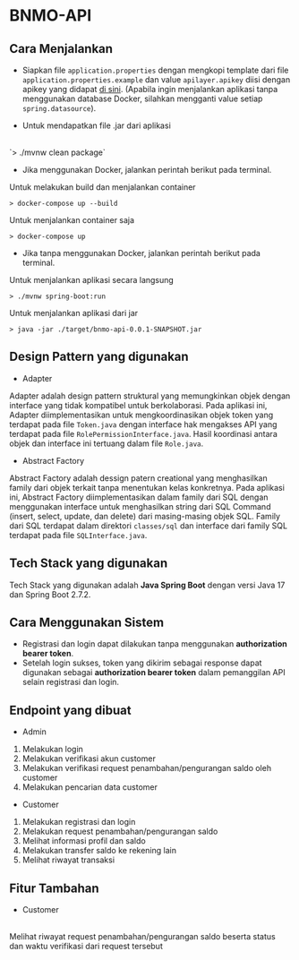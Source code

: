 # BNMO-API

## Cara Menjalankan

- Siapkan file `application.properties` dengan mengkopi template dari file `application.properties.example` dan value `apilayer.apikey` diisi dengan apikey yang didapat <a href="https://apilayer.com/account">di sini</a>. (Apabila ingin menjalankan aplikasi tanpa menggunakan database Docker, silahkan mengganti value setiap `spring.datasource`).

- Untuk mendapatkan file .jar dari aplikasi
<br>
`> ./mvnw clean package`

- Jika menggunakan Docker, jalankan perintah berikut pada terminal.

Untuk melakukan build dan menjalankan container

`> docker-compose up --build`

Untuk menjalankan container saja

`> docker-compose up`

- Jika tanpa menggunakan Docker, jalankan perintah berikut pada terminal.

Untuk menjalankan aplikasi secara langsung

`> ./mvnw spring-boot:run`

Untuk menjalankan aplikasi dari jar

`> java -jar ./target/bnmo-api-0.0.1-SNAPSHOT.jar`

## Design Pattern yang digunakan

- Adapter

Adapter adalah design pattern struktural yang memungkinkan objek dengan interface yang tidak kompatibel untuk berkolaborasi. Pada aplikasi ini, Adapter diimplementasikan untuk mengkoordinasikan objek token yang terdapat pada file `Token.java` dengan interface hak mengakses API yang terdapat pada file `RolePermissionInterface.java`. Hasil koordinasi antara objek dan interface ini tertuang dalam file `Role.java`.

- Abstract Factory

Abstract Factory adalah dessign patern creational yang menghasilkan family dari objek terkait tanpa menentukan kelas konkretnya. Pada aplikasi ini, Abstract Factory diimplementasikan dalam family dari SQL dengan menggunakan interface untuk menghasilkan string dari SQL Command (insert, select, update, dan delete) dari masing-masing objek SQL. Family dari SQL terdapat dalam direktori `classes/sql` dan interface dari family SQL terdapat pada file `SQLInterface.java`.

## Tech Stack yang digunakan

Tech Stack yang digunakan adalah <strong>Java Spring Boot</strong> dengan versi Java 17 dan Spring Boot 2.7.2.

## Cara Menggunakan Sistem

- Registrasi dan login dapat dilakukan tanpa menggunakan <strong>authorization bearer token</strong>.
- Setelah login sukses, token yang dikirim sebagai response dapat digunakan sebagai <strong>authorization bearer token</strong> dalam pemanggilan API selain registrasi dan login.

## Endpoint yang dibuat

- Admin
1. Melakukan login
2. Melakukan verifikasi akun customer
3. Melakukan verifikasi request penambahan/pengurangan saldo oleh customer
4. Melakukan pencarian data customer

- Customer
1. Melakukan registrasi dan login
2. Melakukan request penambahan/pengurangan saldo
3. Melihat informasi profil dan saldo
4. Melakukan transfer saldo ke rekening lain
5. Melihat riwayat transaksi

## Fitur Tambahan

- Customer
<br>
Melihat riwayat request penambahan/pengurangan saldo beserta status dan waktu verifikasi dari request tersebut